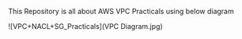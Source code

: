 This Repository is all about AWS VPC Practicals using below diagram 


![VPC+NACL+SG_Practicals](VPC Diagram.jpg)

